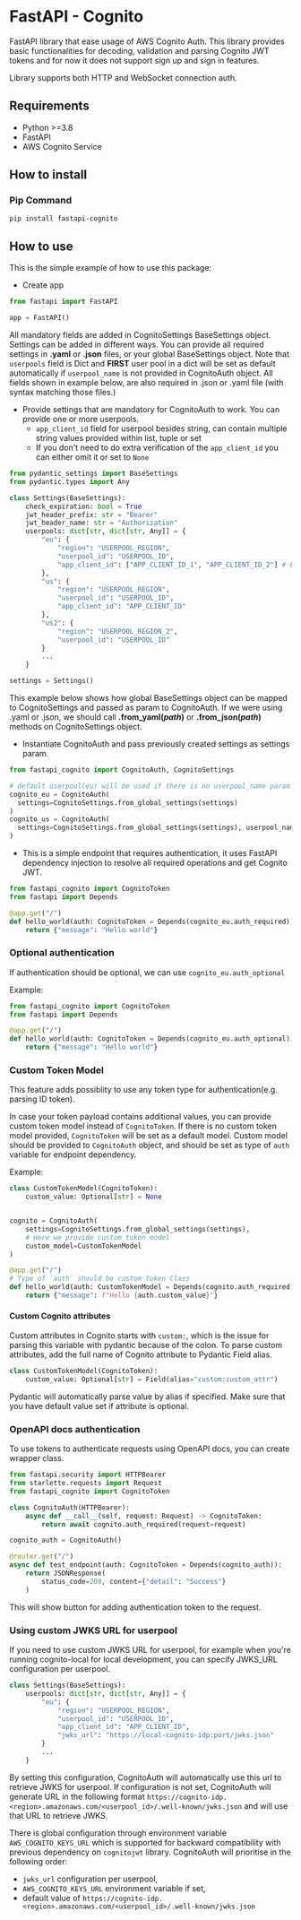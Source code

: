 # FastAPI - Cognito
FastAPI library that ease usage of AWS Cognito Auth.
This library provides basic functionalities for decoding, validation and parsing
Cognito JWT tokens and for now it does not support sign up and sign in features.

Library supports both HTTP and WebSocket connection auth.

## Requirements

* Python >=3.8
* FastAPI 
* AWS Cognito Service

## How to install
### Pip Command
```
pip install fastapi-cognito
```
## How to use
This is the simple example of how to use this package:
* Create app

```python
from fastapi import FastAPI

app = FastAPI()
```
  
All mandatory fields are added in CognitoSettings
BaseSettings object. Settings can be added in different ways.
You can provide all required settings in **.yaml** or **.json** files,
or your global BaseSettings object. Note that `userpools` field is Dict and
**FIRST** user pool in a dict will be set as default automatically if
`userpool_name` is not provided in CognitoAuth object.
All fields shown in example below, are also required in .json or .yaml file
(with syntax matching those files.)

* Provide settings that are mandatory for CognitoAuth to work. You can provide
one or more userpools.
  * `app_client_id` field for userpool besides string, can contain multiple string values provided within 
    list, tuple or set
  * If you don't need to do extra verification of the `app_client_id` you can either omit it or set to `None`

```python
from pydantic_settings import BaseSettings
from pydantic.types import Any

class Settings(BaseSettings):
    check_expiration: bool = True
    jwt_header_prefix: str = "Bearer"
    jwt_header_name: str = "Authorization"
    userpools: dict[str, dict[str, Any]] = {
        "eu": {
            "region": "USERPOOL_REGION",
            "userpool_id": "USERPOOL_ID",
            "app_client_id": ["APP_CLIENT_ID_1", "APP_CLIENT_ID_2"] # Example with multiple ids
        },
        "us": {
            "region": "USERPOOL_REGION",
            "userpool_id": "USERPOOL_ID",
            "app_client_id": "APP_CLIENT_ID"
        },
        "us2": {
            "region": "USERPOOL_REGION_2",
            "userpool_id": "USERPOOL_ID"
        }
        ...
    }

settings = Settings()
```
  
This example below shows how global BaseSettings object can be mapped to
CognitoSettings and passed as param to CognitoAuth.
If we were using .yaml or .json, we should call **.from_yaml(_path_)** or
**.from_json(_path_)** methods on CognitoSettings object.

* Instantiate CognitoAuth and pass previously created settings as settings param.
  
```python
from fastapi_cognito import CognitoAuth, CognitoSettings

# default userpool(eu) will be used if there is no userpool_name param provided.
cognito_eu = CognitoAuth(
  settings=CognitoSettings.from_global_settings(settings)
)
cognito_us = CognitoAuth(
  settings=CognitoSettings.from_global_settings(settings), userpool_name="us"
)
```

* This is a simple endpoint that requires authentication, it uses FastAPI 
dependency injection to resolve all required operations and get Cognito JWT.
  
```python
from fastapi_cognito import CognitoToken
from fastapi import Depends

@app.get("/")
def hello_world(auth: CognitoToken = Depends(cognito_eu.auth_required)):
    return {"message": "Hello world"}
```

### Optional authentication

If authentication should be optional, we can use ```cognito_eu.auth_optional```

Example:
```python
from fastapi_cognito import CognitoToken
from fastapi import Depends

@app.get("/")
def hello_world(auth: CognitoToken = Depends(cognito_eu.auth_optional)):
    return {"message": "Hello world"}
```

### Custom Token Model
This feature adds possiblity to use any token type for authentication(e.g. parsing ID token).

In case your token payload contains additional values, you can provide custom
token model instead of `CognitoToken`. If there is no custom token model
provided, `CognitoToken` will be set as a default model. Custom model should
be provided to `CognitoAuth` object, and should be set as type of `auth` 
variable for endpoint dependency.

Example:
```python
class CustomTokenModel(CognitoToken):
    custom_value: Optional[str] = None


cognito = CognitoAuth(
    settings=CognitoSettings.from_global_settings(settings),
    # Here we provide custom token model
    custom_model=CustomTokenModel
)

@app.get("/")
# Type of `auth` should be custom token Class
def hello_world(auth: CustomTokenModel = Depends(cognito.auth_required)):
    return {"message": f"Hello {auth.custom_value}"}
```

#### Custom Cognito attributes
Custom attributes in Cognito starts with `custom:`, which is the issue for 
parsing this variable with pydantic because of the colon. To parse custom 
attributes, add the full name of Cognito attribute to Pydantic Field alias.

```python
class CustomTokenModel(CognitoToken):
    custom_value: Optional[str] = Field(alias="custom:custom_attr")
```
Pydantic will automatically parse value by alias if specified. Make sure that
you have default value set if attribute is optional.

### OpenAPI docs authentication 
To use tokens to authenticate requests using OpenAPI docs, you can
create wrapper class. 
```python
from fastapi.security import HTTPBearer
from starlette.requests import Request
from fastapi_cognito import CognitoToken

class CognitoAuth(HTTPBearer):
    async def __call__(self, request: Request) -> CognitoToken:
        return await cognito.auth_required(request=request)

cognito_auth = CognitoAuth()

@router.get("/")
async def test_endpoint(auth: CognitoToken = Depends(cognito_auth)):
    return JSONResponse(
        status_code=200, content={"detail": "Success"}
    )
```
This will show button for adding authentication token to the request.

### Using custom JWKS URL for userpool
If you need to use custom JWKS URL for userpool, for example when you're running
cognito-local for local development, you can specify JWKS_URL configuration per
userpool. 
```python
class Settings(BaseSettings):
    userpools: dict[str, dict[str, Any]] = {
        "eu": {
            "region": "USERPOOL_REGION",
            "userpool_id": "USERPOOL_ID",
            "app_client_id": "APP_CLIENT_ID",
            "jwks_url": "https://local-cognito-idp:port/jwks.json"
        }
        ...
    }
```
By setting this configuration, CognitoAuth will automatically use this url to
retrieve JWKS for userpool. If configuration is not set, CognitoAuth will 
generate URL in the following format 
`https://cognito-idp.<region>.amazonaws.com/<userpool_id>/.well-known/jwks.json`
and will use that URL to retrieve JWKS.

There is global configuration through environment variable 
`AWS_COGNITO_KEYS_URL` which is supported for backward 
compatibility with previous dependency on `cognitojwt` library. 
CognitoAuth will prioritise in the following order:
* `jwks_url` configuration per userpool,
* `AWS_COGNITO_KEYS_URL` environment variable if set,
* default value of `https://cognito-idp.<region>.amazonaws.com/<userpool_id>/.well-known/jwks.json`
